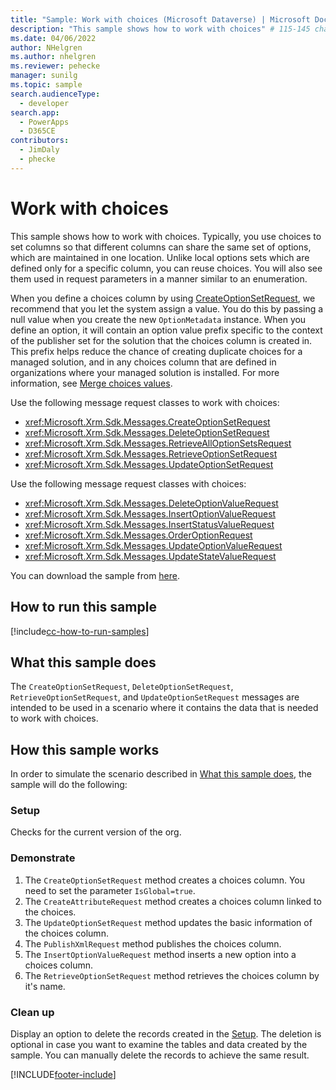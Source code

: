 ```yaml
---
title: "Sample: Work with choices (Microsoft Dataverse) | Microsoft Docs" # Intent and product brand in a unique string of 43-59 chars including spaces
description: "This sample shows how to work with choices" # 115-145 characters including spaces. This abstract displays in the search result.
ms.date: 04/06/2022
author: NHelgren
ms.author: nhelgren
ms.reviewer: pehecke
manager: sunilg
ms.topic: sample
search.audienceType: 
  - developer
search.app: 
  - PowerApps
  - D365CE
contributors: 
  - JimDaly
  - phecke
---
```


# Work with choices


This sample shows how to work with choices. Typically, you use choices to set columns so that different columns can share the same set of options, which are maintained in one location. Unlike local options sets which are defined only for a specific column, you can reuse choices. You will also see them used in request parameters in a manner similar to an enumeration.

When you define a choices column by using [CreateOptionSetRequest](/dotnet/api/microsoft.xrm.sdk.messages.createoptionsetrequest), we recommend that you let the system assign a value. You do this by passing a null value when you create the new `OptionMetadata` instance. When you define an option, it will contain an option value prefix specific to the context of the publisher set for the solution that the choices column is created in. This prefix helps reduce the chance of creating duplicate choices for a managed solution, and in any choices column that are defined in organizations where your managed solution is installed. For more information, see [Merge choices values](/power-platform/alm/how-managed-solutions-merged#merge-option-set-options).

Use the following message request classes to work with choices:

- <xref:Microsoft.Xrm.Sdk.Messages.CreateOptionSetRequest>
- <xref:Microsoft.Xrm.Sdk.Messages.DeleteOptionSetRequest>
- <xref:Microsoft.Xrm.Sdk.Messages.RetrieveAllOptionSetsRequest>
- <xref:Microsoft.Xrm.Sdk.Messages.RetrieveOptionSetRequest>  
- <xref:Microsoft.Xrm.Sdk.Messages.UpdateOptionSetRequest> 

Use the following message request classes with choices:

- <xref:Microsoft.Xrm.Sdk.Messages.DeleteOptionValueRequest>
- <xref:Microsoft.Xrm.Sdk.Messages.InsertOptionValueRequest>
- <xref:Microsoft.Xrm.Sdk.Messages.InsertStatusValueRequest>
- <xref:Microsoft.Xrm.Sdk.Messages.OrderOptionRequest>
- <xref:Microsoft.Xrm.Sdk.Messages.UpdateOptionValueRequest>
- <xref:Microsoft.Xrm.Sdk.Messages.UpdateStateValueRequest>  

You can download the sample from [here](https://github.com/microsoft/PowerApps-Samples/tree/master/cds/orgsvc/C%23/WorkWithOptionSets).

## How to run this sample

[!include[cc-how-to-run-samples](../../includes/cc-how-to-run-samples.md)]

## What this sample does

The `CreateOptionSetRequest`, `DeleteOptionSetRequest`, `RetrieveOptionSetRequest`, and  `UpdateOptionSetRequest` messages are intended to be used in a scenario where it contains the data that is needed to work with choices.

## How this sample works

In order to simulate the scenario described in [What this sample does](#what-this-sample-does), the sample will do the following:

### Setup

Checks for the current version of the org.

### Demonstrate

1. The `CreateOptionSetRequest` method creates a choices column. You need to set the parameter `IsGlobal=true`.  
2. The `CreateAttributeRequest` method creates a choices column linked to the choices.
3. The `UpdateOptionSetRequest` method updates the basic information of the choices column.
4. The `PublishXmlRequest` method publishes the choices column.
5. The `InsertOptionValueRequest` method inserts a new option into a choices column.
6. The `RetrieveOptionSetRequest` method retrieves the choices column by it's name.

### Clean up

Display an option to delete the records created in the [Setup](#setup). The deletion is optional in case you want to examine the tables and data created by the sample. You can manually delete the records to achieve the same result.


[!INCLUDE[footer-include](../../../../includes/footer-banner.md)]
